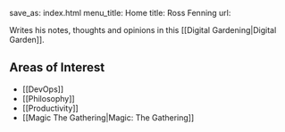 save_as: index.html
menu_title: Home
title: Ross Fenning
url:

Writes his notes, thoughts and opinions in this [[Digital Gardening|Digital Garden]].

## Areas of Interest

- [[DevOps]]
- [[Philosophy]]
- [[Productivity]]
- [[Magic The Gathering|Magic: The Gathering]]

